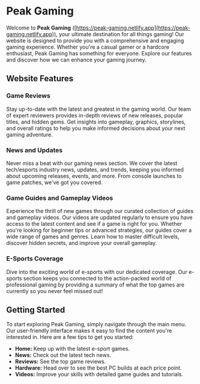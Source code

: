 # Peak Gaming

Welcome to **Peak Gaming** ([https://peak-gaming.netlify.app](https://peak-gaming.netlify.app)), your ultimate destination for all things gaming! Our website is designed to provide you with a comprehensive and engaging gaming experience. Whether you're a casual gamer or a hardcore enthusiast, Peak Gaming has something for everyone. Explore our features and discover how we can enhance your gaming journey.

## Website Features

### Game Reviews
Stay up-to-date with the latest and greatest in the gaming world. Our team of expert reviewers provides in-depth reviews of new releases, popular titles, and hidden gems. Get insights into gameplay, graphics, storylines, and overall ratings to help you make informed decisions about your next gaming adventure.

### News and Updates
Never miss a beat with our gaming news section. We cover the latest tech/esports industry news, updates, and trends, keeping you informed about upcoming releases, events, and more. From console launches to game patches, we've got you covered.

### Game Guides and Gameplay Videos
Experience the thrill of new games through our curated collection of guides and gameplay videos. Our videos are updated regularly to ensure you have access to the latest content and see if a game is right for you. Whether you're looking for beginner tips or advanced strategies, our guides cover a wide range of games and genres. Learn how to master difficult levels, discover hidden secrets, and improve your overall gameplay.

### E-Sports Coverage
Dive into the exciting world of e-sports with our dedicated coverage. Our e-sports section keeps you connected to the action-packed world of professional gaming by providing a summary of what the top games are currently so you never feel missed out!

## Getting Started

To start exploring Peak Gaming, simply navigate through the main menu. Our user-friendly interface makes it easy to find the content you're interested in. Here are a few tips to get you started:

- **Home:** Keep up with the latest e-sport games.
- **News:** Check out the latest tech news.
- **Reviews:** See the top game reviews.
- **Hardware:** Head over to see the best PC builds at each price point.
- **Videos:** Improve your skills with detailed game guides and tutorials.
